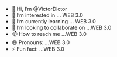 - 👋 Hi, I’m @VictorDictor
- 👀 I’m interested in ... WEB 3.0
- 🌱 I’m currently learning ... WEB 3.0
- 💞️ I’m looking to collaborate on ...WEB 3.0
- 📫 How to reach me ...WEB 3.0
- 😄 Pronouns: ...WEB 3.0
- ⚡ Fun fact: ...WEB 3.0

<!---
VictorDictor/VictorDictor is a ✨ special ✨ repository because its `README.md` (this file) appears on your GitHub profile.
You can click the Preview link to take a look at your changes.
--->
